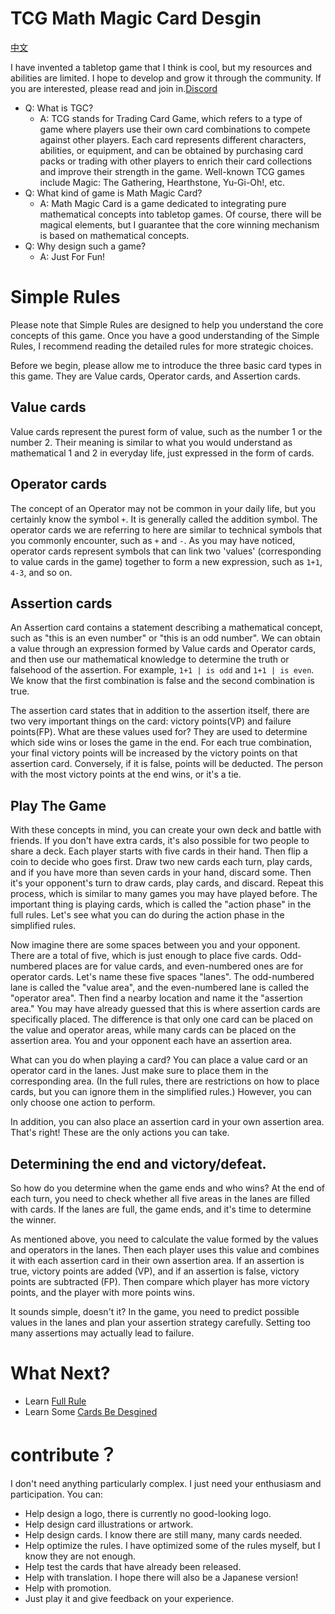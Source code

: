 # TCG Math Magic Card Desgin
[中文](/README_CN.md)

I have invented a tabletop game that I think is cool, but my resources and abilities are limited. I hope to develop and grow it through the community. If you are interested, please read and join in.[Discord](https://discord.gg/dfTFBYvS)

- Q: What is TGC?
  - A: TCG stands for Trading Card Game, which refers to a type of game where players use their own card combinations to compete against other players. Each card represents different characters, abilities, or equipment, and can be obtained by purchasing card packs or trading with other players to enrich their card collections and improve their strength in the game. Well-known TCG games include Magic: The Gathering, Hearthstone, Yu-Gi-Oh!, etc.
- Q: What kind of game is Math Magic Card?
  - A: Math Magic Card is a game dedicated to integrating pure mathematical concepts into tabletop games. Of course, there will be magical elements, but I guarantee that the core winning mechanism is based on mathematical concepts.
- Q: Why design such a game?
  - A: Just For Fun!

# Simple Rules
Please note that Simple Rules are designed to help you understand the core concepts of this game. Once you have a good understanding of the Simple Rules, I recommend reading the detailed rules for more strategic choices.

Before we begin, please allow me to introduce the three basic card types in this game. They are Value cards, Operator cards, and Assertion cards.

## Value cards
Value cards represent the purest form of value, such as the number 1 or the number 2. Their meaning is similar to what you would understand as mathematical 1 and 2 in everyday life, just expressed in the form of cards.          
## Operator cards
The concept of an Operator may not be common in your daily life, but you certainly know the symbol `+`. It is generally called the addition symbol. The operator cards we are referring to here are similar to technical symbols that you commonly encounter, such as `+` and `-`. As you may have noticed, operator cards represent symbols that can link two 'values' (corresponding to value cards in the game) together to form a new expression, such as `1+1`, `4-3`, and so on.
## Assertion cards
An Assertion card contains a statement describing a mathematical concept, such as "this is an even number" or "this is an odd number". We can obtain a value through an expression formed by Value cards and Operator cards, and then use our mathematical knowledge to determine the truth or falsehood of the assertion. For example, `1+1 | is odd` and `1+1 | is even`. We know that the first combination is false and the second combination is true.

The assertion card states that in addition to the assertion itself, there are two very important things on the card: victory points(VP) and failure points(FP). What are these values used for? They are used to determine which side wins or loses the game in the end. For each true combination, your final victory points will be increased by the victory points on that assertion card. Conversely, if it is false, points will be deducted. The person with the most victory points at the end wins, or it's a tie.


## Play The Game
With these concepts in mind, you can create your own deck and battle with friends. If you don't have extra cards, it's also possible for two people to share a deck. Each player starts with five cards in their hand. Then flip a coin to decide who goes first. Draw two new cards each turn, play cards, and if you have more than seven cards in your hand, discard some. Then it's your opponent's turn to draw cards, play cards, and discard. Repeat this process, which is similar to many games you may have played before. The important thing is playing cards, which is called the "action phase" in the full rules. Let's see what you can do during the action phase in the simplified rules.

Now imagine there are some spaces between you and your opponent. There are a total of five, which is just enough to place five cards. Odd-numbered places are for value cards, and even-numbered ones are for operator cards. Let's name these five spaces "lanes". The odd-numbered lane is called the "value area", and the even-numbered lane is called the "operator area". Then find a nearby location and name it the "assertion area." You may have already guessed that this is where assertion cards are specifically placed. The difference is that only one card can be placed on the value and operator areas, while many cards can be placed on the assertion area. You and your opponent each have an assertion area.

What can you do when playing a card? You can place a value card or an operator card in the lanes. Just make sure to place them in the corresponding area. (In the full rules, there are restrictions on how to place cards, but you can ignore them in the simplified rules.) However, you can only choose one action to perform.

In addition, you can also place an assertion card in your own assertion area. That's right! These are the only actions you can take.

## Determining the end and victory/defeat.
So how do you determine when the game ends and who wins? At the end of each turn, you need to check whether all five areas in the lanes are filled with cards. If the lanes are full, the game ends, and it's time to determine the winner.

As mentioned above, you need to calculate the value formed by the values and operators in the lanes. Then each player uses this value and combines it with each assertion card in their own assertion area. If an assertion is true, victory points are added (VP), and if an assertion is false, victory points are subtracted (FP). Then compare which player has more victory points, and the player with more points wins.

It sounds simple, doesn't it? In the game, you need to predict possible values in the lanes and plan your assertion strategy carefully. Setting too many assertions may actually lead to failure.

# What Next?

- Learn [Full Rule](rule/Full_Rule.md)
- Learn Some [Cards Be Desgined](cards/List.md)

# contribute？
I don't need anything particularly complex. I just need your enthusiasm and participation. You can:
- Help design a logo, there is currently no good-looking logo.
- Help design card illustrations or artwork.
- Help design cards. I know there are still many, many cards needed.
- Help optimize the rules. I have optimized some of the rules myself, but I know they are not enough.
- Help test the cards that have already been released.
- Help with translation. I hope there will also be a Japanese version!
- Help with promotion.
- Just play it and give feedback on your experience.


